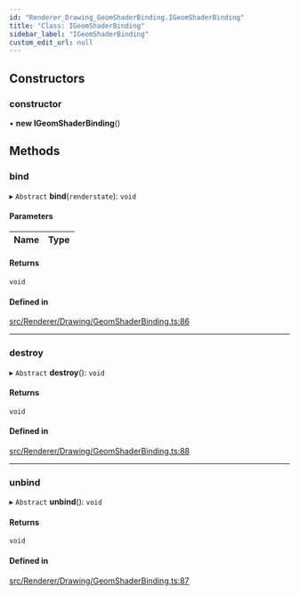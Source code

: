 ```yaml
---
id: "Renderer_Drawing_GeomShaderBinding.IGeomShaderBinding"
title: "Class: IGeomShaderBinding"
sidebar_label: "IGeomShaderBinding"
custom_edit_url: null
---
```




## Constructors

### constructor

• **new IGeomShaderBinding**()

## Methods

### bind

▸ `Abstract` **bind**(`renderstate`): `void`

#### Parameters

| Name | Type |
| :------ | :------ |


#### Returns

`void`

#### Defined in

[src/Renderer/Drawing/GeomShaderBinding.ts:86](https://github.com/ZeaInc/zea-engine/blob/d12d3e016/src/Renderer/Drawing/GeomShaderBinding.ts#L86)

___

### destroy

▸ `Abstract` **destroy**(): `void`

#### Returns

`void`

#### Defined in

[src/Renderer/Drawing/GeomShaderBinding.ts:88](https://github.com/ZeaInc/zea-engine/blob/d12d3e016/src/Renderer/Drawing/GeomShaderBinding.ts#L88)

___

### unbind

▸ `Abstract` **unbind**(): `void`

#### Returns

`void`

#### Defined in

[src/Renderer/Drawing/GeomShaderBinding.ts:87](https://github.com/ZeaInc/zea-engine/blob/d12d3e016/src/Renderer/Drawing/GeomShaderBinding.ts#L87)

